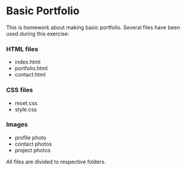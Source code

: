 # Basic Portfolio

This is homework about making basic portfolio. Several files have been used during this exercise:

### HTML files
* index.html
* portfolio.html
* contact.html

### CSS files
* reset.css
* style.css

### Images
* profile photo
* contact photos
* project photos

All files are divided to respective folders.
